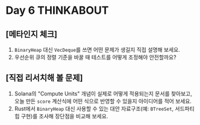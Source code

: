 # Day 6 THINKABOUT

## [메타인지 체크]
1. `BinaryHeap` 대신 `VecDeque`를 쓰면 어떤 문제가 생길지 직접 설명해 보세요.
2. 우선순위 큐의 정렬 기준을 바꿀 때 테스트를 어떻게 조정해야 안전할까요?

## [직접 리서치해 볼 문제]
1. Solana의 "Compute Units" 개념이 실제로 어떻게 적용되는지 문서를 찾아보고, 오늘 만든 `score` 계산식에 어떤 식으로 반영할 수 있을지 아이디어를 적어 보세요.
2. Rust에서 `BinaryHeap` 대신 사용할 수 있는 대안 자료구조(예: `BTreeSet`, 서드파티 힙 구현)를 조사해 장단점을 비교해 보세요.
